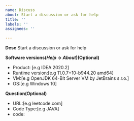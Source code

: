 ```yaml
---
name: Discuss
about: Start a discussion or ask for help
title: ''
labels: ''
assignees: ''

---
```


**Desc**
Start a discussion or ask for help

**Software versions(*Help* -> *About*)(Optional)**
- Product: [e.g IDEA 2020.2]
- Runtime version:[e.g 11.0.7+10-b944.20 amd64]
- VM:[e.g OpenJDK 64-Bit Server VM by JetBrains s.r.o.]
- OS:[e.g Windows 10]

**Question(Optional)**
- URL:[e.g leetcode.com]
- Code Type:[e.g JAVA]
- code:
  ```
  
  ```

